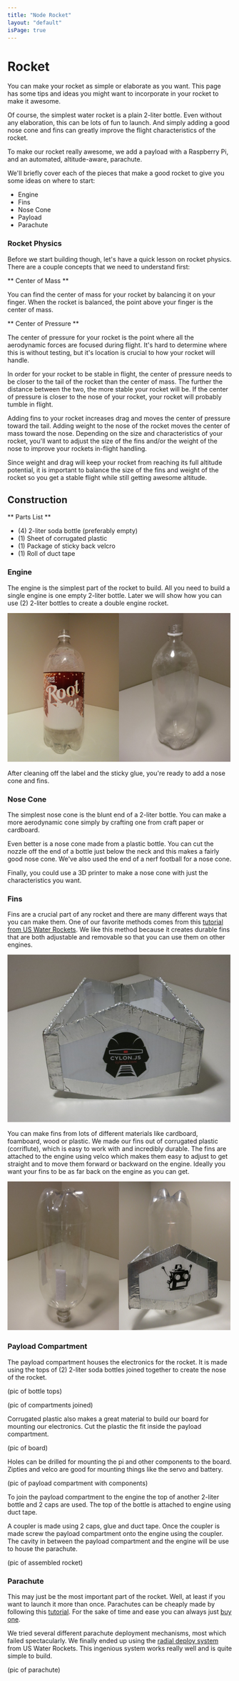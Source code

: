 ```yaml
---
title: "Node Rocket"
layout: "default"
isPage: true
---
```


Rocket
======

You can make your rocket as simple or elaborate as you want.  This page has
some tips and ideas you might want to incorporate in your rocket to make it
awesome.

Of course, the simplest water rocket is a plain 2-liter bottle.  Even without
 any elaboration, this can be lots of fun to launch.  And simply adding a good
 nose cone and fins can greatly improve the flight characteristics of the
 rocket.

To make our rocket really awesome, we add a payload with a Raspberry Pi,
and an automated, altitude-aware, parachute.

We'll briefly cover each of the pieces that make a good rocket to give you
some ideas on where to start:

- Engine
- Fins
- Nose Cone
- Payload
- Parachute

### Rocket Physics

Before we start building though, let's have a quick lesson on rocket physics.
There are a couple concepts that we need to understand first:

** Center of Mass **

You can find the center of mass for your rocket by balancing it on your
finger.  When the rocket is balanced, the point above your finger is the
center of mass.

** Center of Pressure **

The center of pressure for your rocket is the point where all the aerodynamic
 forces are focused during flight.  It's hard to determine where this is
 without testing, but it's location is crucial to how your rocket will handle.

In order for your rocket to be stable in flight, the center of pressure needs
 to be closer to the tail of the rocket than the center of mass.  The further
 the distance between the two, the more stable your rocket will be.  If the
 center of pressure is closer to the nose of your rocket, your rocket will
 probably tumble in flight.

Adding fins to your rocket increases drag and moves the center of pressure
toward the tail.  Adding weight to the nose of the rocket moves the center of
 mass toward the nose.  Depending on the size and characteristics of your
 rocket, you'll want to adjust the size of the fins and/or the weight of the
 nose to improve your rockets in-flight handling.

Since weight and drag will keep your rocket from reaching its full altitude
potential, it is important to balance the size of the fins and weight of the
rocket so you get a stable flight while still getting awesome altitude.


Construction
------------

** Parts List **

- (4) 2-liter soda bottle (preferably empty)
- (1) Sheet of corrugated plastic
- (1) Package of sticky back velcro
- (1) Roll of duct tape

### Engine

The engine is the simplest part of the rocket to build.  All you need to build a single engine is one empty
2-liter bottle.  Later we will show how you can use (2) 2-liter bottles to create a double engine rocket.

![two liter soda bottle](images/rocket/empty-2liter.png)

After cleaning off the label and the sticky glue, you're ready to add a
nose cone and fins.

### Nose Cone

The simplest nose cone is the blunt end of a 2-liter bottle.  You can make a
more aerodynamic cone simply by crafting one from craft paper or cardboard.

Even better is a nose cone made from a plastic bottle.  You can cut the
nozzle off the end of a bottle just below the neck and this makes a fairly
good nose cone.  We've also used the end of a nerf football for a nose cone.

Finally, you could use a 3D printer to make a nose cone with just the
characteristics you want.

### Fins

Fins are a crucial part of any rocket and there are many different ways that you can make them.  One of our favorite methods
comes from this [tutorial from US Water Rockets](http://www.uswaterrockets.com/construction_&_tutorials/removable_box_fins/tutorial.htm).
We like this method because it creates durable fins that are both adjustable and removable so that you can use them on
other engines.

![two liter soda bottle](images/rocket/fins-1.png)

You can make fins from lots of different materials like cardboard, foamboard, wood or plastic.  We made our fins out of corrugated
plastic (corriflute), which is easy to work with and incredibly durable.  The fins are attached to the engine using velco which makes
them easy to adjust to get straight and to move them forward or backward on the engine.  Ideally you want your fins to be
as far back on the engine as you can get.

![two liter soda bottle](images/rocket/fins-2.png)


### Payload Compartment

The payload compartment houses the electronics for the rocket.  It is made using the tops of (2) 2-liter soda bottles joined together
to create the nose of the rocket.

(pic of bottle tops)

(pic of compartments joined)

Corrugated plastic also makes a great material to build our board for mounting our electronics.  Cut the plastic the fit
inside the payload compartment.

(pic of board)

Holes can be drilled for mounting the pi and other components to the board.  Zipties and velco are good for mounting
things like the servo and battery.

(pic of payload compartment with components)


To join the payload compartment to the engine the top of another 2-liter bottle and 2 caps are used.  The top of the bottle
is attached to engine using duct tape.

A coupler is made using 2 caps, glue and duct tape.  Once the coupler is made screw the payload compartment onto the engine
using the coupler.  The cavity in between the payload compartment and the engine will be use to house the parachute.

(pic of assembled rocket)

### Parachute

This may just be the most important part of the rocket.  Well, at least if you want to launch it more than once.  Parachutes
can be cheaply made by following this [tutorial](http://www.uswaterrockets.com/construction_&_tutorials/Parachute/tutorial.htm).
For the sake of time and ease you can always just [buy one](http://www.amazon.com/Rip-stop-Nylon-Parachute-Water-Rocket/dp/B004091ZIS/ref=sr_1_1?ie=UTF8&qid=1400812592&sr=8-1&keywords=rocket+parachute).

We tried several different parachute deployment mechanisms, most which failed spectacularly. We finally ended up using
the [radial deploy system](http://www.uswaterrockets.com/construction_&_tutorials/Radial_Deploy/tutorial.htm) from
US Water Rockets.  This ingenious system works really well and is quite simple to build.

(pic of parachute)




